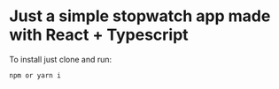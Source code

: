 # Just a simple stopwatch app made with React + Typescript

To install just clone and run:
```
npm or yarn i
```